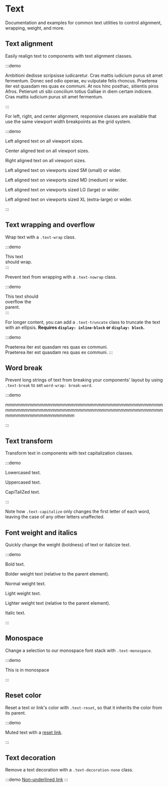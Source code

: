 # Text
Documentation and examples for common text utilities to control alignment, wrapping, weight, and more.

## Text alignment

Easily realign text to components with text alignment classes.

:::demo
<p class="text-justify">Ambitioni dedisse scripsisse iudicaretur. Cras mattis iudicium purus sit amet fermentum. Donec sed odio operae, eu vulputate felis rhoncus. Praeterea iter est quasdam res quas ex communi. At nos hinc posthac, sitientis piros Afros. Petierunt uti sibi concilium totius Galliae in diem certam indicere. Cras mattis iudicium purus sit amet fermentum.</p>
:::

For left, right, and center alignment, responsive classes are available that use the same viewport width breakpoints as the grid system.

:::demo
<p class="text-left">Left aligned text on all viewport sizes.</p>
<p class="text-center">Center aligned text on all viewport sizes.</p>
<p class="text-right">Right aligned text on all viewport sizes.</p>

<p class="text-sm-left">Left aligned text on viewports sized SM (small) or wider.</p>
<p class="text-md-left">Left aligned text on viewports sized MD (medium) or wider.</p>
<p class="text-lg-left">Left aligned text on viewports sized LG (large) or wider.</p>
<p class="text-xl-left">Left aligned text on viewports sized XL (extra-large) or wider.</p>
:::

## Text wrapping and overflow

Wrap text with a `.text-wrap` class.

:::demo
<div class="badge badge-primary text-wrap" style="width: 6rem;">
  This text should wrap.
</div>
:::

Prevent text from wrapping with a `.text-nowrap` class.

:::demo
<div class="text-nowrap bd-highlight" style="width: 8rem;">
  This text should overflow the parent.
</div>
:::

For longer content, you can add a `.text-truncate` class to truncate the text with an ellipsis. **Requires `display: inline-block` or `display: block`.**

:::demo
<!-- Block level -->
<div class="row">
  <div class="col-2 text-truncate">
    Praeterea iter est quasdam res quas ex communi.
  </div>
</div>

<!-- Inline level -->
<span class="d-inline-block text-truncate" style="max-width: 150px;">
  Praeterea iter est quasdam res quas ex communi.
</span>
:::

## Word break

Prevent long strings of text from breaking your components' layout by using `.text-break` to set `word-wrap: break-word`.

:::demo
<p class="text-break">mmmmmmmmmmmmmmmmmmmmmmmmmmmmmmmmmmmmmmmmmmmmmmmmmmmmmmmmmmmmmmmmmmmmmmmmmmmmmmmmmmmmmmmmmmmmmmmmmmmm</p>
:::

## Text transform

Transform text in components with text capitalization classes.

:::demo
<p class="text-lowercase">Lowercased text.</p>
<p class="text-uppercase">Uppercased text.</p>
<p class="text-capitalize">CapiTaliZed text.</p>
:::

Note how `.text-capitalize` only changes the first letter of each word, leaving the case of any other letters unaffected.

## Font weight and italics

Quickly change the weight (boldness) of text or italicize text.

:::demo
<p class="font-weight-bold">Bold text.</p>
<p class="font-weight-bolder">Bolder weight text (relative to the parent element).</p>
<p class="font-weight-normal">Normal weight text.</p>
<p class="font-weight-light">Light weight text.</p>
<p class="font-weight-lighter">Lighter weight text (relative to the parent element).</p>
<p class="font-italic">Italic text.</p>
:::

## Monospace

Change a selection to our monospace font stack with `.text-monospace`.

:::demo
<p class="text-monospace">This is in monospace</p>
:::

## Reset color

Reset a text or link's color with `.text-reset`, so that it inherits the color from its parent.

:::demo
<p class="text-muted">
  Muted text with a <a href="#" class="text-reset">reset link</a>.
</p>
:::

## Text decoration

Remove a text decoration with a `.text-decoration-none` class.

:::demo
<a href="#" class="text-decoration-none">Non-underlined link</a>
:::